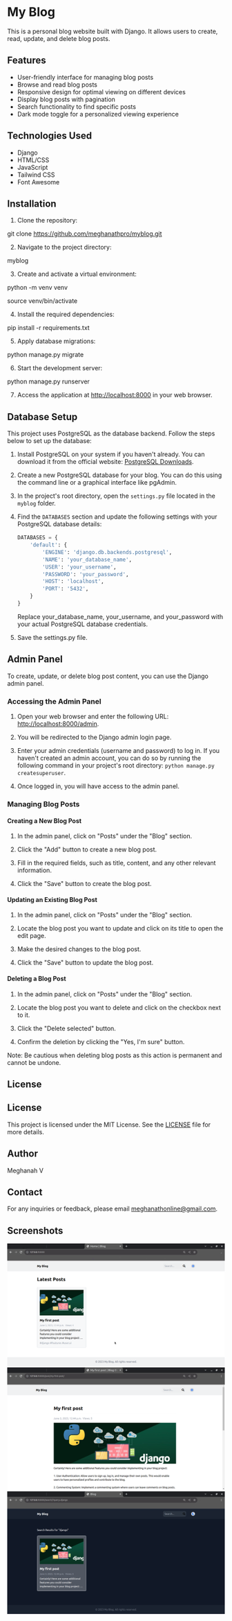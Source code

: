 # My Blog

This is a personal blog website built with Django. It allows users to create, read, update, and delete blog posts.

## Features

- User-friendly interface for managing blog posts
- Browse and read blog posts
- Responsive design for optimal viewing on different devices
- Display blog posts with pagination
- Search functionality to find specific posts
- Dark mode toggle for a personalized viewing experience

## Technologies Used

- Django
- HTML/CSS
- JavaScript
- Tailwind CSS
- Font Awesome

## Installation

1. Clone the repository: 

git clone https://github.com/meghanathpro/myblog.git

2. Navigate to the project directory:

myblog

3. Create and activate a virtual environment: 

python -m venv venv

source venv/bin/activate

4. Install the required dependencies:

pip install -r requirements.txt

5. Apply database migrations:

python manage.py migrate

6. Start the development server:
 
python manage.py runserver

7. Access the application at [http://localhost:8000](http://localhost:8000) in your web browser.

## Database Setup

This project uses PostgreSQL as the database backend. Follow the steps below to set up the database:

1. Install PostgreSQL on your system if you haven't already. You can download it from the official website: [PostgreSQL Downloads](https://www.postgresql.org/download/).

2. Create a new PostgreSQL database for your blog. You can do this using the command line or a graphical interface like pgAdmin.

3. In the project's root directory, open the `settings.py` file located in the `myblog` folder.

4. Find the `DATABASES` section and update the following settings with your PostgreSQL database details:

   ```python
   DATABASES = {
       'default': {
           'ENGINE': 'django.db.backends.postgresql',
           'NAME': 'your_database_name',
           'USER': 'your_username',
           'PASSWORD': 'your_password',
           'HOST': 'localhost',
           'PORT': '5432',
       }
   }
   ```
   Replace your_database_name, your_username, and your_password with your actual PostgreSQL database credentials.
 
 5. Save the settings.py file.
   

## Admin Panel

To create, update, or delete blog post content, you can use the Django admin panel.

### Accessing the Admin Panel

1. Open your web browser and enter the following URL: [http://localhost:8000/admin](http://localhost:8000/admin).

2. You will be redirected to the Django admin login page.

3. Enter your admin credentials (username and password) to log in. If you haven't created an admin account, you can do so by running the following command in your project's root directory: `python manage.py createsuperuser`.

4. Once logged in, you will have access to the admin panel.

### Managing Blog Posts

#### Creating a New Blog Post

1. In the admin panel, click on "Posts" under the "Blog" section.

2. Click the "Add" button to create a new blog post.

3. Fill in the required fields, such as title, content, and any other relevant information.

4. Click the "Save" button to create the blog post.

#### Updating an Existing Blog Post

1. In the admin panel, click on "Posts" under the "Blog" section.

2. Locate the blog post you want to update and click on its title to open the edit page.

3. Make the desired changes to the blog post.

4. Click the "Save" button to update the blog post.

#### Deleting a Blog Post

1. In the admin panel, click on "Posts" under the "Blog" section.

2. Locate the blog post you want to delete and click on the checkbox next to it.

3. Click the "Delete selected" button.

4. Confirm the deletion by clicking the "Yes, I'm sure" button.

Note: Be cautious when deleting blog posts as this action is permanent and cannot be undone.

## License

## License

This project is licensed under the MIT License. See the [LICENSE](LICENSE) file for more details.

## Author

Meghanah V

## Contact

For any inquiries or feedback, please email meghanathonline@gmail.com.

## Screenshots

![Screenshot 1](screenshots/screenshot1.png)
![Screenshot 2](screenshots/screenshot2.png)
![Screenshot 3](screenshots/screenshot3.png)
